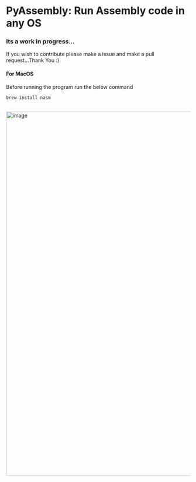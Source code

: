 # PyAssembly: Run Assembly code in any OS

<p>
<h3>
  Its a work in progress...
</h3>
If you wish to contribute please make a issue and make a pull request...Thank You :)
</p>


#### For MacOS 
Before running the program run the below command
```
brew install nasm
```

<br />
<img width="996" alt="image" src="https://github.com/user-attachments/assets/8ebea2df-36d4-48d0-bb5b-635efa153ce3" />

